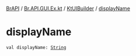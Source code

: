 [BrAPI](../../index.md) / [Br.API.GUI.Ex.kt](../index.md) / [KtUIBuilder](index.md) / [displayName](./display-name.md)

# displayName

`val displayName: `[`String`](https://kotlinlang.org/api/latest/jvm/stdlib/kotlin/-string/index.html)